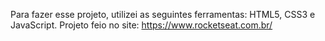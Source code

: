 Para fazer esse projeto, utilizei as seguintes ferramentas: HTML5, CSS3 e JavaScript.
Projeto feio no site: https://www.rocketseat.com.br/